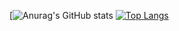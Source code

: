 [![Anurag's GitHub stats](https://github-readme-stats.vercel.app/api?username=AsrofurRizqi&show_icons=true&theme=cobalt)
[![Top Langs](https://github-readme-stats.vercel.app/api/top-langs/?username=AsrofurRizqi&layout=compact)](https://github.com/anuraghazra/github-readme-stats)
